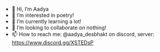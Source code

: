 - 👋 Hi, I’m Aadya
- 👀 I’m interested in poetry!
- 🌱 I’m currently learning a lot!
- 💞️ I’m looking to collaborate on nothing!
- 📫 How to reach me: @aadya_desbhakt on discord, server: https://www.discord.gg/XSTEDsP

<!---
AadyaGaming/AadyaGaming is a ✨ special ✨ repository because its `README.md` (this file) appears on your GitHub profile.
You can click the Preview link to take a look at your changes.
--->
